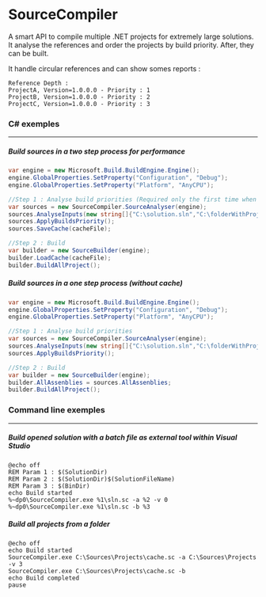 SourceCompiler
==============

A smart API to compile multiple .NET projects for extremely large solutions.
It analyse the references and order the projects by build priority. After, they can be built.

It handle circular references and can show somes reports : 
```
Reference Depth : 
ProjectA, Version=1.0.0.0 - Priority : 1
ProjectB, Version=1.0.0.0 - Priority : 2
ProjectC, Version=1.0.0.0 - Priority : 3
```

### C# exemples
___

##### Build sources in a two step process for performance

```C#
var engine = new Microsoft.Build.BuildEngine.Engine();
engine.GlobalProperties.SetProperty("Configuration", "Debug");
engine.GlobalProperties.SetProperty("Platform", "AnyCPU");

//Step 1 : Analyse build priorities (Required only the first time when using cache)
var sources = new SourceCompiler.SourceAnalyser(engine);
sources.AnalyseInputs(new string[]{"C:\solution.sln","C:\folderWithProjects", "C:\project.vbproj"});
sources.ApplyBuildsPriority();
sources.SaveCache(cacheFile);

//Step 2 : Build
var builder = new SourceBuilder(engine);
builder.LoadCache(cacheFile);
builder.BuildAllProject();
```

##### Build sources in a one step process (without cache)

```C#
var engine = new Microsoft.Build.BuildEngine.Engine();
engine.GlobalProperties.SetProperty("Configuration", "Debug");
engine.GlobalProperties.SetProperty("Platform", "AnyCPU");

//Step 1 : Analyse build priorities
var sources = new SourceCompiler.SourceAnalyser(engine);
sources.AnalyseInputs(new string[]{"C:\solution.sln","C:\folderWithProjects", "C:\project.vbproj"});
sources.ApplyBuildsPriority();

//Step 2 : Build
var builder = new SourceBuilder(engine);
builder.AllAssenblies = sources.AllAssenblies;
builder.BuildAllProject();
```

### Command line exemples 
___

##### Build opened solution with a batch file as external tool within Visual Studio

```batch
@echo off
REM Param 1 : $(SolutionDir) 
REM Param 2 : $(SolutionDir)$(SolutionFileName)
REM Param 3 : $(BinDir)
echo Build started
%~dp0\SourceCompiler.exe %1\sln.sc -a %2 -v 0
%~dp0\SourceCompiler.exe %1\sln.sc -b %3
```

##### Build all projects from a folder

```batch
@echo off
echo Build started
SourceCompiler.exe C:\Sources\Projects\cache.sc -a C:\Sources\Projects -v 3
SourceCompiler.exe C:\Sources\Projects\cache.sc -b
echo Build completed
pause
```
